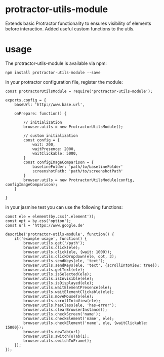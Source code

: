 # protractor-utils-module
Extends basic Protractor functionality to ensures visibility of elements before interaction. Added useful custom functions to the utils.

# usage
The protractor-utils-module is available via npm:

```npm install protractor-utils-module --save```

In your protractor configuration file, register the module:

```
const protractorUtilsModule = require('protractor-utils-module');

exports.config = {
    baseUrl: 'http://www.base.url',
    
    onPrepare: function() {
    
        // initialization
        browser.utils = new ProtractorUtilsModule();
        
        // custom initialization   
        const config = {
            wait: 200,
            waitPresence: 2000,
            waitClickable: 5000,
        }
        const configImageComparison = {
            baselineFolder: 'path/to/baselineFolder'
            screenshotPath: 'path/to/screenshotPath'
        }
        browser.utils = new ProtractorUtilsModule(config, configImageComparison);
    }
   
}
```

in your jasmine test you can use the following functions:
```
const ele = element(by.css('.element'));
const opt = by.css('option');
const url = 'https://www.google.de'

describe('protractor-utils-module', function() {
    it('example usage', function() { 
        browser.utils.get('/path');
        browser.utils.click(ele);
        browser.utils.click(ele, {wait: 1000});
        browser.utils.clickDropdown(ele, opt, 3);
        browser.utils.sendKeys(ele, 'text');
        browser.utils.sendKeys(ele, 'text', {scrollIntoView: true});
        browser.utils.getText(ele);
        browser.utils.isSelected(ele);
        browser.utils.isInvisible(ele);
        browser.utils.isDisplayed(ele);
        browser.utils.waitElementPresence(ele);
        browser.utils.waitElementClickable(ele);
        browser.utils.moveMouseTo(ele);
        browser.utils.scrollIntoView(ele);
        browser.utils.hasClass(ele, 'has-error');
        browser.utils.clearBrowserInstance();
        browser.utils.checkScreen('name');
        browser.utils.checkElement('name', ele);
        browser.utils.checkElement('name', ele, {waitClickable: 15000});
        browser.utils.newTab(url)
        browser.utils.switchToTab(1);
        browser.utils.switchToFrame();      
    });
});
```


